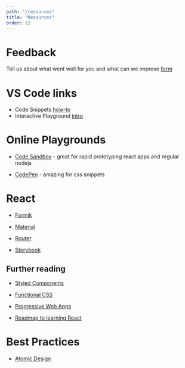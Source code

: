 ```yaml
---
path: "/resources"
title: "Resources"
order: 12
---
```


# Feedback

Tell us about what went well for you and what can we improve [form](https://forms.gle/bKnXQU1pYSvDG84g9)

# VS Code links

- Code Snippets [how-to](https://code.visualstudio.com/docs/editor/userdefinedsnippets?WT.mc_id=react-github-sicotin)
- Interactive Playground [intro](https://code.visualstudio.com/updates/v1_9#_interactive-playground?WT.mc_id=react-github-sicotin)

# Online Playgrounds

- [Code Sandbox](https://codesandbox.io/) - great for rapid prototyping react apps and regular nodejs

- [CodePen](https://codepen.io/) - amazing for css snippets

# React

- [Formik](https://dev.to/finallynero/react-form-using-formik-material-ui-and-yup-2e8h)

- [Material](https://material-ui.com)

- [Router](https://reacttraining.com/react-router)

- [Storybook](https://storybooks-official.netlify.com/)

## Further reading

- [Styled Components](https://www.styled-components.com/)

- [Functional CSS](https://tachyons.io/)

- [Progressive Web Apps](https://www.nearform.com/blog/building-progressive-web-apps/)

- [Roadmap to learning React](https://cdn-images-1.medium.com/max/1600/0*DWU1i2q8jPrOdXsB.png)

# Best Practices

- [Atomic Design](http://bradfrost.com/blog/post/atomic-web-design/)
